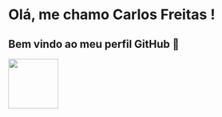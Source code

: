 # Olá, me chamo Carlos Freitas ! 
## Bem vindo ao meu perfil GitHub 👋

<img src="https://cdn.jsdelivr.net/gh/devicons/devicon/icons/java/java-original-wordmark.svg" width="100" height="100"/>
          
